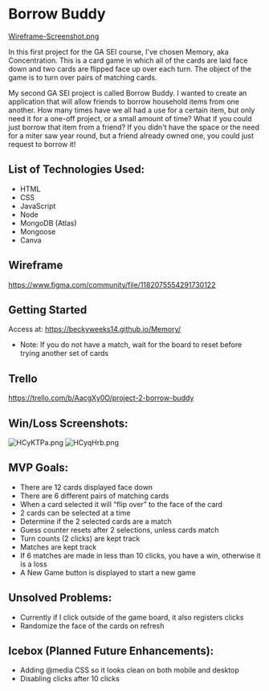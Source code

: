 # Borrow Buddy 
[Wireframe-Screenshot.png](https://postimg.cc/CnpkqS4F)

In this first project for the GA SEI course, I've chosen Memory, aka Concentration. This is a card game in which all of the cards are laid face down and two cards are flipped face up over each turn. The object of the game is to turn over pairs of matching cards.

My second GA SEI project is called Borrow Buddy. I wanted to create an application that will allow friends to borrow household items from one another. How many times have we all had a use for a certain item, but only need it for a one-off project, or a small amount of time? What if you could just borrow that item from a friend? If you didn't have the space or the need for a miter saw year round, but a friend already owned one, you could just request to borrow it!

## List of Technologies Used:
- HTML
- CSS
- JavaScript
- Node
- MongoDB (Atlas)
- Mongoose
- Canva

## Wireframe
https://www.figma.com/community/file/1182075554291730122

## Getting Started
Access at: https://beckyweeks14.github.io/Memory/
- Note: If you do not have a match, wait for the board to reset before trying another set of cards


## Trello
https://trello.com/b/AacgXy0O/project-2-borrow-buddy



## Win/Loss Screenshots:
![HCyKTPa.png](https://iili.io/HCyKTPa.png) ![HCyqHrb.png](https://iili.io/HCyqHrb.png)
## MVP Goals:
- There are 12 cards displayed face down
- There are 6 different pairs of matching cards
- When a card selected it will “flip over” to the face of the card
- 2 cards can be selected at a time
- Determine if the 2 selected cards are a match
- Guess counter resets after 2 selections, unless cards match
- Turn counts (2 clicks) are kept track
- Matches are kept track 
- If 6 matches are made in less than 10 clicks, you have a win,
  otherwise it is a loss
- A New Game button is displayed to start a new game

## Unsolved Problems: 
- Currently if I click outside of the game board, it also registers clicks
- Randomize the face of the cards on refresh 

## Icebox (Planned Future Enhancements):
- Adding @media CSS so it looks clean on both mobile and desktop
- Disabling clicks after 10 clicks
